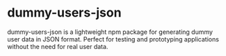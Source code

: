 # dummy-users-json
dummy-users-json is a lightweight npm package for generating dummy user data in JSON format. Perfect for testing and prototyping applications without the need for real user data.
